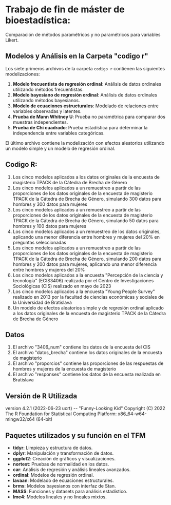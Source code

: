 Trabajo de fin de máster de bioestadística:
================
Comparación de métodos paramétricos y no paramétricos para variables Likert.

## Modelos y Análisis en la Carpeta "codigo r"

Los siete primeros archivos de la carpeta `codigo r` contienen las siguientes modelizaciones:

1. **Modelo frecuentista de regresión ordinal**: Análisis de datos ordinales utilizando métodos frecuentistas.
2. **Modelo bayesiano de regresión ordinal**: Análisis de datos ordinales utilizando métodos bayesianos.
3. **Modelo de ecuaciones estructurales**: Modelado de relaciones entre variables observadas y latentes.
4. **Prueba de Mann Whitney U**: Prueba no paramétrica para comparar dos muestras independientes.
5. **Prueba de Chi cuadrado**: Prueba estadística para determinar la independencia entre variables categóricas.

El último archivo contiene la modelización con efectos aleatorios utilizando un modelo simple y un modelo de regresión ordinal.

## Codigo R:
1. Los cinco modelos aplicados a los datos originales de la encuesta de magisterio TPACK de la Cátedra de Brecha de Género
2. Los cinco modelos aplicados a un remuestreo a partir de las proporciones de los datos originales de la encuesta de magisterio TPACK de la Cátedra de Brecha de Género, simulando 300 datos para hombres y 300 datos para mujeres
3. Los cinco modelos aplicados a un remuestreo a partir de las proporciones de los datos originales de la encuesta de magisterio TPACK de la Cátedra de Brecha de Género, simulando 50 datos para hombres y 100 datos para mujeres
4. Los cinco modelos aplicados a un remuestreo de los datos originales, aplicando una menor diferencia entre hombres y mujeres del 20% en preguntas seleccionadas
5. Los cinco modelos aplicados a un remuestreo a partir de las proporciones de los datos originales de la encuesta de magisterio TPACK de la Cátedra de Brecha de Género, simulando 200 datos para hombres y 200 datos para mujeres, aplicando una menor diferencia entre hombres y mujeres del 20%
6. Los cinco modelos aplicados a la encuesta "Percepción de la ciencia y tecnología" (ECIS3406) realizada por el Centro de Investigaciones Sociológicas (CIS) realizado en mayo de 2023
7. Los cinco modelos aplicados a la encuesta "Young People Survey" realizado en 2013 por la facultad de ciencias económicas y sociales de la Universidad de Bratislava
8. Un modelo de efectos aleatorios simple y de regresión ordinal aplicado a los datos originales de la encuesta de magisterio TPACK de la Cátedra de Brecha de Género

## Datos
1. El archivo "3406_num" contiene los datos de la encuesta del CIS
2. El archivo "datos_brecha" contiene los datos originales de la encuesta de magisterio
3. El archivo "proporcios" contiene las proporciones de las respuestas de hombres y mujeres de la encuesta de magisterio
4. El archivo "responses" contiene los datos de la encuesta realizada en Bratislava

## Versión de R Utilizada
version 4.2.1 (2022-06-23 ucrt) -- "Funny-Looking Kid"
Copyright (C) 2022 The R Foundation for Statistical Computing
Platform: x86_64-w64-mingw32/x64 (64-bit)

## Paquetes utilizados y su función en el TFM
- **tidyr**: Limpieza y estructura de datos.
- **dplyr**: Manipulación y transformación de datos.
- **ggplot2**: Creación de gráficos y visualizaciones.
- **nortest**: Pruebas de normalidad en los datos.
- **car**: Análisis de regresión y análisis lineales avanzados.
- **ordinal**: Modelos de regresión ordinal.
- **lavaan**: Modelado de ecuaciones estructurales.
- **brms**: Modelos bayesianos con interfaz de Stan.
- **MASS**: Funciones y datasets para análisis estadístico.
- **lme4**: Modelos lineales y no lineales mixtos.

